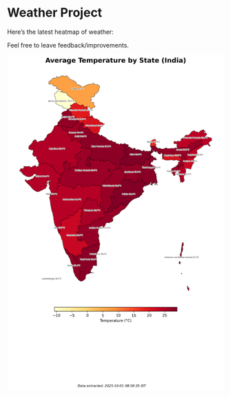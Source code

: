 # Weather Project

Here’s the latest heatmap of weather:

Feel free to leave feedback/improvements.

![India Heatmap](docs/assets/india_heatmap.png?v=DC9E05)

